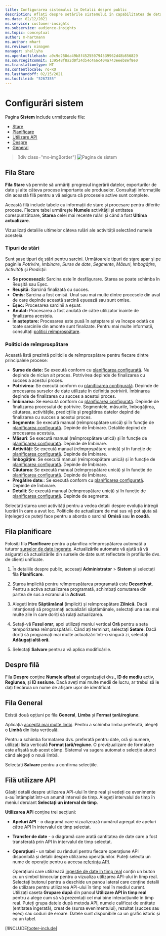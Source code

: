 ```yaml
---
title: Configurarea sistemului în Detalii despre public
description: Aflați despre setările sistemului în capabilitatea de detalii privind publicul Dynamics 365 Customer Insights.
ms.date: 02/12/2021
ms.service: customer-insights
ms.subservice: audience-insights
ms.topic: conceptual
author: m-hartmann
ms.author: mhart
ms.reviewer: nimagen
manager: shellyha
ms.openlocfilehash: a9c9e258da49b8f452550794539962d48b856829
ms.sourcegitcommit: 139548f8a2d0f24d54c4a6c404a743eeeb8ef8e0
ms.translationtype: HT
ms.contentlocale: ro-RO
ms.lasthandoff: 02/15/2021
ms.locfileid: "5267355"
---
```

# <a name="system-configuration"></a>Configurări sistem

Pagina **Sistem** include următoarele file:
- [Stare](#status-tab)
- [Planificare](#schedule-tab)
- [Utilizare API](#api-usage-tab)
- [Despre](#about-tab)
- [General](#general-tab)

> [!div class="mx-imgBorder"]
> ![Pagina de sistem](media/system-tabs.png "Pagina de sistem")

## <a name="status-tab"></a>Fila Stare

**Fila Stare** vă permite să urmăriți progresul ingerării datelor, exporturilor de date și alte câteva procese importante ale produselor. Consultați informațiile din această filă pentru a vă asigura că procesele active sunt complete.

Această filă include tabele cu informații de stare și procesare pentru diferite procese. Fiecare tabel urmărește **Numele** activității și entitatea corespunzătoare, **Starea** celei mai recente rulări și când a fost **Ultima actualizare**.

Vizualizați detaliile ultimelor câteva rulări ale activității selectând numele acesteia.

### <a name="status-types"></a>Tipuri de stări

Sunt șase tipuri de stări pentru sarcini. Următoarele tipuri de stare apar și pe paginile *Potrivire*, *Îmbinare*, *Surse de date*, *Segmente*, *Măsuri*, *Îmbogățire*, *Activități* și *Predicții*:

- **Se procesează:** Sarcina este în desfășurare. Starea se poate schimba în Reușită sau Eșec.
- **Reușită:** Sarcină finalizată cu succes.
- **Omis:** Sarcina a fost omisă. Unul sau mai multe dintre procesele din aval de care depinde această sarcină eșuează sau sunt omise.
- **Eșec:** Procesarea sarcinii a eșuat.
- **Anulat:** Procesarea a fost anulată de către utilizator înainte de finalizarea acesteia.
- **În așteptare:** Procesarea este pusă în așteptare și va începe odată ce toate sarcinile din amonte sunt finalizate. Pentru mai multe informații, consultați [politici reîmprospătare](#refresh-policies).

### <a name="refresh-policies"></a>Politici de reîmprospătare

Această listă prezintă politicile de reîmprospătare pentru fiecare dintre principalele procese:

- **Surse de date:** Se execută conform cu [planificarea configurată](#schedule-tab). Nu depinde de niciun alt proces. Potrivirea depinde de finalizarea cu succes a acestui proces.
- **Potrivirea:** Se execută conform cu [planificarea configurată](#schedule-tab). Depinde de procesarea surselor de date utilizate în definiția potrivirii. Îmbinarea depinde de finalizarea cu succes a acestui proces.
- **Îmbinarea**: Se execută conform cu [planificarea configurată](#schedule-tab). Depinde de finalizarea procesului de potrivire. Segmentele, măsurile, îmbogățirea, căutarea, activitățile, predicțiile și pregătirea datelor depind de finalizarea cu succes a acestui proces.
- **Segmente**: Se execută manual (reîmprospătare unică) și în funcție de [planificarea configurată](#schedule-tab). Depinde de Îmbinare. Detaliile depind de procesarea acestuia.
- **Măsuri**: Se execută manual (reîmprospătare unică) și în funcție de [planificarea configurată](#schedule-tab). Depinde de Îmbinare.
- **Activități**: Se execută manual (reîmprospătare unică) și în funcție de [planificarea configurată](#schedule-tab). Depinde de Îmbinare.
- **Îmbogățire**: Se execută manual (reîmprospătare unică) și în funcție de [planificarea configurată](#schedule-tab). Depinde de Îmbinare.
- **Căutarea**: Se execută manual (reîmprospătare unică) și în funcție de [planificarea configurată](#schedule-tab). Depinde de Îmbinare.
- **Pregătire date:**: Se execută conform cu [planificarea configurată](#schedule-tab). Depinde de Îmbinare.
- **Detalii**: Se execută manual (reîmprospătare unică) și în funcție de [planificarea configurată](#schedule-tab). Depinde de segmente.

Selectați starea unei activități pentru a vedea detalii despre evoluția întregii lucrări în care a avut loc. Politicile de actualizare de mai sus vă pot ajuta să înțelegeți ce puteți face pentru a aborda o sarcină **Omisă** sau **În coadă**.

## <a name="schedule-tab"></a>Fila planificare

Folosiți fila **Planificare** pentru a planifica reîmprospătarea automată a tuturor [surselor de date ingerate](data-sources.md). Actualizările automate vă ajută să vă asigurați că actualizările din sursele de date sunt reflectate în profilurile dvs. de clienți unificate.

1. În detaliile despre public, accesați **Administrator** > **Sistem** și selectați fila **Planificare**.

2. Starea implicită pentru reîmprospătarea programată este **Dezactivat**. Pentru a activa actualizarea programată, schimbați comutarea din partea de sus a ecranului la **Activat**.

3. Alegeți între **Săptămânal** (implicit) și reîmprospătare **Zilnică**. Dacă intenționați să programați actualizări săptămânale, selectați una sau mai multe zile în care doriți să rulați actualizarea.

4. Setați-vă **Fusul orar**, apoi utilizați meniul vertical **Oră** pentru a seta temporizarea reîmprospătării. Când ați terminat, selectați **Setare**. Dacă doriți să programați mai multe actualizări într-o singură zi, selectați **Adăugați altă oră**.

5. Selectați **Salvare** pentru a vă aplica modificările.

## <a name="about-tab"></a>Despre filă

Fila **Despre** conține **Numele afișat** al organizației dvs., **ID de mediu** activ, **Regiunea**, și **ID sesiune**. Dacă aveți mai multe medii de lucru, ar trebui să le dați fiecăruia un nume de afișare ușor de identificat.

## <a name="general-tab"></a>Fila General

Există două opțiuni pe fila **General**, **Limba** și **Format țară/regiune**.

Aplicația [acceptă mai multe limbi](supported-languages.md). Pentru a schimba limba preferată, alegeți o **Limbă** din lista verticală.

Pentru a schimba formatarea dvs. preferată pentru date, oră și numere, utilizați lista verticală **Format țară/regiune**. O previzualizare de formatare este afișată sub acest câmp. Sistemul va sugera automat o selecție atunci când alegeți o nouă limbă.

Selectați **Salvare** pentru a confirma selecțiile.

## <a name="api-usage-tab"></a>Filă utilizare API

Găsiți detalii despre utilizarea API-ului în timp real și vedeți ce evenimente s-au întâmplat într-un anumit interval de timp. Alegeți intervalul de timp în meniul derulant **Selectați un interval de timp**. 

**Utilizarea API** conține trei secțiuni: 
- **Apeluri API** - o diagramă care vizualizează numărul agregat de apeluri către API în intervalul de timp selectat.

- **Transfer de date** - o diagramă care arată cantitatea de date care a fost transferată prin API în intervalul de timp selectat.

-  **Operațiuni** - un tabel cu rânduri pentru fiecare operațiune API disponibilă și detalii despre utilizarea operațiunilor. Puteți selecta un nume de operație pentru a accesa [referința API](https://developer.ci.ai.dynamics.com/api-details#api=CustomerInsights&operation=Get-all-instances).

   Operațiuni care utilizează [ingestie de date în timp real](real-time-data-ingestion.md) conțin un buton cu un simbol binocular pentru a vizualiza utilizarea API-ului în timp real. Selectați butonul pentru a deschide un panou lateral care conține detalii de utilizare pentru utilizarea API-ului în timp real în mediul curent.   
   Utilizați caseta **Grupare după** din panoul **Utilizare API în timp real** pentru a alege cum să vă prezentați cel mai bine interacțiunile în timp real. Puteți grupa datele după metoda API, numele calificat de entitate (entitatea ingerată), creat de (sursa evenimentului), rezultat (succes sau eșec) sau coduri de eroare. Datele sunt disponibile ca un grafic istoric și ca un tabel.


[!INCLUDE[footer-include](../includes/footer-banner.md)]